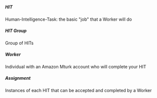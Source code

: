 ##### HIT

Human-Intelligence-Task: the basic "job" that a Worker will do

##### HIT Group

Group of HITs

##### Worker

Individual with an Amazon Mturk account who will complete your HIT

##### Assignment

Instances of each HIT that can be accepted and completed by a Worker

